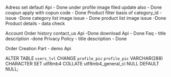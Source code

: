 Adress set defautl Api - Done
under profile image filed update also - Done
coupun apply with copun code - Done
Product filter basis of category_id -issue -Done
category list image issue - Done
product list image issue -Done
Product details - data check

Account
Order history
contact_us Api -Done
download Api - Done
Faq - title description -done
Privacy Policy - title description - Done

Order Creation Part - demo Api 





ALTER TABLE `users_lvl` CHANGE `profile_pic` `profile_pic` VARCHAR(288) CHARACTER SET utf8mb4 COLLATE utf8mb4_general_ci NULL DEFAULT NULL;